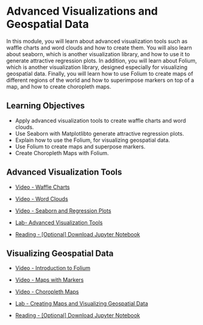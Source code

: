 # Advanced Visualizations and Geospatial Data

In this module, you will learn about advanced visualization tools such as waffle charts and word clouds and how to create them. You will also learn about seaborn, which is another visualization library, and how to use it to generate attractive regression plots. In addition, you will learn about Folium, which is another visualization library, designed especially for visualizing geospatial data. Finally, you will learn how to use Folium to create maps of different regions of the world and how to superimpose markers on top of a map, and how to create choropleth maps.

## Learning Objectives

- Apply advanced visualization tools to create waffle charts and word clouds.
- Use Seaborn with Matplotlibto generate attractive regression plots.
- Explain how to use the Folium, for visualizing geospatial data.
- Use Folium to create maps and superpose markers.
- Create Choropleth Maps with Folium.

## Advanced Visualization Tools

- [Video - Waffle Charts](https://www.coursera.org/learn/python-for-data-visualization/lecture/rxnrk/waffle-charts)

- [Video - Word Clouds](https://www.coursera.org/learn/python-for-data-visualization/lecture/XupnD/word-clouds)

- [Video - Seaborn and Regression Plots](https://www.coursera.org/learn/python-for-data-visualization/lecture/BEL5r/seaborn-and-regression-plots)

- [Lab- Advanced Visualization Tools](./Labs/DV0101EN-Exercise-Waffle-Charts-Word-Clouds-and-Regression-Plots.ipynb)

- [Reading - [Optional] Download Jupyter Notebook](https://www.coursera.org/learn/python-for-data-visualization/supplement/hw2Ds/optional-download-jupyter-notebook)

## Visualizing Geospatial Data

- [Video - Introduction to Folium](https://www.coursera.org/learn/python-for-data-visualization/lecture/CpjW0/introduction-to-folium)

- [Video - Maps with Markers](https://www.coursera.org/learn/python-for-data-visualization/lecture/K5atl/maps-with-markers)

- [Video - Choropleth Maps](https://www.coursera.org/learn/python-for-data-visualization/lecture/nonRJ/choropleth-maps)

- [Lab - Creating Maps and Visualizing Geospatial Data](./Labs/DV0101EN-Exercise-Generating-Maps-in-Python.ipynb)

- [Reading - [Optional] Download Jupyter Notebook](https://www.coursera.org/learn/python-for-data-visualization/supplement/4QEAb/optional-download-jupyter-notebook)